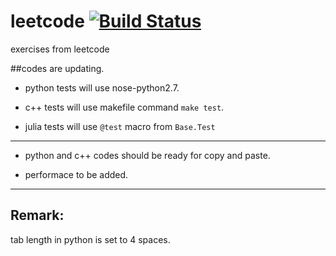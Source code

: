leetcode [![Build Status](https://travis-ci.org/GaZ3ll3/leetcode.png?branch=master)](https://travis-ci.org/GaZ3ll3/leetcode)
========

exercises from leetcode

##codes are updating. 


*  python tests will use nose-python2.7.

*  c++ tests will use makefile command `make test`.

*  julia tests will use ``@test`` macro from ``Base.Test`` 

---

*  python and c++ codes should be ready for copy and paste.

*  performace to be added.


---

Remark:
---
tab length in python  is set to 4 spaces.
